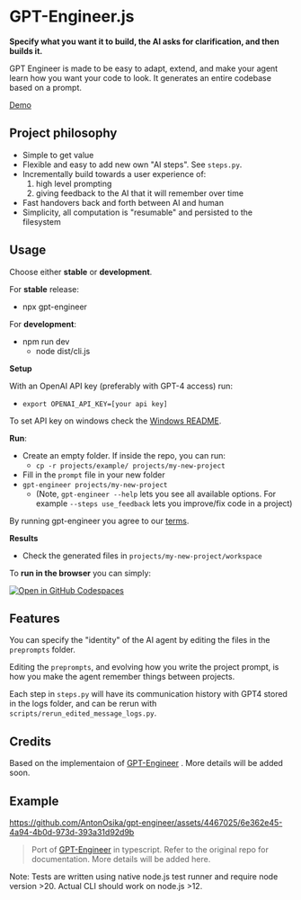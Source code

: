 # GPT-Engineer.js

**Specify what you want it to build, the AI asks for clarification, and then builds it.**

GPT Engineer is made to be easy to adapt, extend, and make your agent learn how you want your code to look. It generates an entire codebase based on a prompt.

[Demo](https://twitter.com/antonosika/status/1667641038104674306)

## Project philosophy

- Simple to get value
- Flexible and easy to add new own "AI steps". See `steps.py`.
- Incrementally build towards a user experience of:
  1. high level prompting
  2. giving feedback to the AI that it will remember over time
- Fast handovers back and forth between AI and human
- Simplicity, all computation is "resumable" and persisted to the filesystem

## Usage

Choose either **stable** or **development**.

For **stable** release:

- npx gpt-engineer

For **development**:

- npm run dev
  - node dist/cli.js

**Setup**

With an OpenAI API key (preferably with GPT-4 access) run:

- `export OPENAI_API_KEY=[your api key]`

To set API key on windows check the [Windows README](.github/WINDOWS_README.md).

**Run**:

- Create an empty folder. If inside the repo, you can run:
  - `cp -r projects/example/ projects/my-new-project`
- Fill in the `prompt` file in your new folder
- `gpt-engineer projects/my-new-project`
  - (Note, `gpt-engineer --help` lets you see all available options. For example `--steps use_feedback` lets you improve/fix code in a project)

By running gpt-engineer you agree to our [terms](https://github.com/AntonOsika/gpt-engineer/blob/main/TERMS_OF_USE.md).

**Results**

- Check the generated files in `projects/my-new-project/workspace`

To **run in the browser** you can simply:

[![Open in GitHub Codespaces](https://github.com/codespaces/badge.svg)](https://github.com/AntonOsika/gpt-engineer/codespaces)

## Features

You can specify the "identity" of the AI agent by editing the files in the `preprompts` folder.

Editing the `preprompts`, and evolving how you write the project prompt, is how you make the agent remember things between projects.

Each step in `steps.py` will have its communication history with GPT4 stored in the logs folder, and can be rerun with `scripts/rerun_edited_message_logs.py`.

## Credits

Based on the implementaion of [GPT-Engineer](https://github.com/AntonOsika/gpt-engineer) . More details will be added soon.

## Example

https://github.com/AntonOsika/gpt-engineer/assets/4467025/6e362e45-4a94-4b0d-973d-393a31d92d9b

> Port of [GPT-Engineer](https://github.com/AntonOsika/gpt-engineer) in typescript. Refer to the original repo for documentation. More details will be added here.

Note: Tests are written using native node.js test runner and require node version >20. Actual CLI should work on node.js >12.
